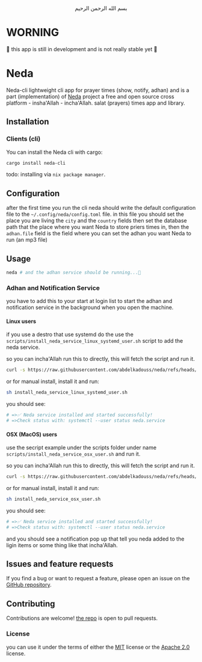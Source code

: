 <div align="center"> بسم الله الرحمن الرحيم </div> 

# WORNING
🚧 this app is still in development and is not really stable yet 🚧

# Neda

Neda-cli lightweight cli app for prayer times (show, notify, adhan) and is a part (implementation) of [Neda](https://github.com/abdelkadouss/neda) project a free and open source cross platform - insha'Allah - incha'Allah. salat (prayers) times app and library.

## Installation

### Clients (cli)

You can install the Neda cli with cargo:

```sh
cargo install neda-cli
```

todo: installing via `nix package manager`.

## Configuration

after the first time you run the cli neda should write the default configuration file to the `~/.config/neda/config.toml` file.
in this file you should set the place you are living the `city` and the `country` fields then set the database path that the place where you want Neda to store priers times in, then the `adhan.file` field is the field where you can set the adhan you want Neda to run (an mp3 file)

## Usage

```sh
neda # and the adhan service should be running...🌻

```

### Adhan and Notification Service
you have to add this to your start at login list to start the adhan and notification service in the background when you open the machine.

#### Linux users

if you use a destro that use systemd do the use the `scripts/install_neda_service_linux_systemd_user.sh` script to add the neda service.

so you can incha'Allah run this to directly, this will fetch the script and run it.

```sh
curl -s https://raw.githubusercontent.com/abdelkadouss/neda/refs/heads/master/cli/scripts/install_neda_service_linux_systemd_user.sh | sh
```

or for manual install, install it and run:

```sh
sh install_neda_service_linux_systemd_user.sh
```

you should see:

```sh
# =>✅ Neda service installed and started successfully!
# =>Check status with: systemctl --user status neda.service
```

#### OSX (MacOS) users

use the secript example under the scripts folder under name `scripts/install_neda_service_osx_user.sh` and run it.

so you can incha'Allah run this to directly, this will fetch the script and run it.

```sh
curl -s https://raw.githubusercontent.com/abdelkadouss/neda/refs/heads/master/cli/scripts/install_neda_service_osx_user.sh | sh
```

or for manual install, install it and run:

```sh
sh install_neda_service_osx_user.sh
```

you should see:

```sh
# =>✅ Neda service installed and started successfully!
# =>Check status with: systemctl --user status neda.service
```

and you should see a notification pop up that tell you neda added to the ligin items or some thing like that incha'Allah.

## Issues and feature requests

If you find a bug or want to request a feature, please open an issue on the [GitHub repository](https://github.com/abdelkadouss/neda/issues).

## Contributing

Contributions are welcome! [the repo](https://github.com/abdelkadouss/neda) is open to pull requests.

### License
you can use it under the terms of either the [MIT](https://choosealicense.com/licenses/mit/) license or the [Apache 2.0](https://choosealicense.com/licenses/apache-2.0/) license.
